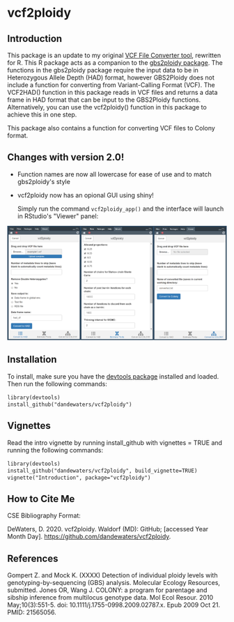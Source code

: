 # vcf2ploidy

## Introduction

This package is an update to my original [VCF File Converter tool](https://github.com/dandewaters/VCF-File-Converter), rewritten for R. This R package acts as a companion to the [gbs2ploidy package](https://cran.r-project.org/package=gbs2ploidy). The functions in the gbs2ploidy package require the input data to be in Heterozygous Allele Depth (HAD) format, however GBS2Ploidy does not include a function for converting from Variant-Calling Format (VCF). The VCF2HAD() function in this package reads in VCF files and returns a data frame in HAD format that can be input to the GBS2Ploidy functions. Alternatively, you can use the vcf2ploidy() function in this package to achieve this in one step.

This package also contains a function for converting VCF files to Colony format.

## Changes with version 2.0!

* Function names are now all lowercase for ease of use and to match gbs2ploidy's style
* vcf2ploidy now has an opional GUI using shiny!

  Simply run the command `vcf2ploidy_app()` and the interface will launch in RStudio's "Viewer" panel:

![](inst/vcf2ploidy_app.png)


## Installation
 
To install, make sure you have the [devtools package](https://cran.r-project.org/package=devtools) installed and loaded. Then run the following commands:

```{r installation, eval=FALSE}
library(devtools)
install_github("dandewaters/vcf2ploidy")
```

## Vignettes

Read the intro vignette by running install_github with vignettes = TRUE and running the following commands:

```{r vignettes, eval=FALSE}
library(devtools)
install_github("dandewaters/vcf2ploidy", build_vignette=TRUE)
vignette("Introduction", package="vcf2ploidy")
```

## How to Cite Me
CSE Bibliography Format:

DeWaters, D. 2020. vcf2ploidy. Waldorf (MD): GitHub; [accessed Year Month Day]. https://github.com/dandewaters/vcf2ploidy.

## References

Gompert  Z.  and  Mock  K.  (XXXX)  Detection  of  individual  ploidy  levels  with  genotyping-by-sequencing (GBS) analysis. Molecular Ecology Resources, submitted.
Jones OR, Wang J. COLONY: a program for parentage and sibship inference from multilocus genotype data. Mol Ecol Resour. 2010 May;10(3):551-5. doi: 10.1111/j.1755-0998.2009.02787.x. Epub 2009 Oct 21. PMID: 21565056.

